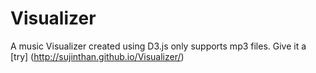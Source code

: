 # Visualizer
A music Visualizer created using D3.js only supports mp3 files. Give it a [try] (http://sujinthan.github.io/Visualizer/)
